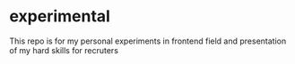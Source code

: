 # experimental
This repo is for my personal experiments in frontend field and presentation of my hard skills for recruters
